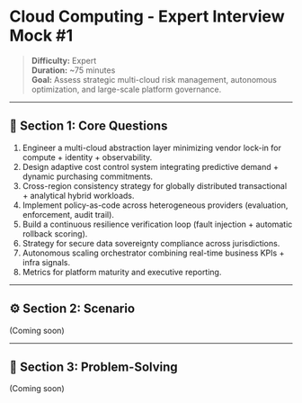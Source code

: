 # Cloud Computing - Expert Interview Mock #1

> **Difficulty:** Expert  
> **Duration:** ~75 minutes  
> **Goal:** Assess strategic multi-cloud risk management, autonomous optimization, and large-scale platform governance.

---

## 🧠 Section 1: Core Questions

1. Engineer a multi-cloud abstraction layer minimizing vendor lock-in for compute + identity + observability.  
2. Design adaptive cost control system integrating predictive demand + dynamic purchasing commitments.  
3. Cross-region consistency strategy for globally distributed transactional + analytical hybrid workloads.  
4. Implement policy-as-code across heterogeneous providers (evaluation, enforcement, audit trail).  
5. Build a continuous resilience verification loop (fault injection + automatic rollback scoring).  
6. Strategy for secure data sovereignty compliance across jurisdictions.  
7. Autonomous scaling orchestrator combining real-time business KPIs + infra signals.  
8. Metrics for platform maturity and executive reporting.

---

## ⚙️ Section 2: Scenario

(Coming soon)

---

## 🧩 Section 3: Problem-Solving

(Coming soon)
